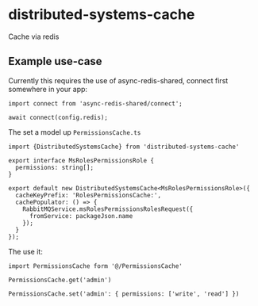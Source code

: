 # distributed-systems-cache

Cache via redis

## Example use-case

Currently this requires the use of async-redis-shared, connect first somewhere in your app:

```
import connect from 'async-redis-shared/connect';

await connect(config.redis);
```

The set a model up `PermissionsCache.ts`

```
import {DistributedSystemsCache} from 'distributed-systems-cache'

export interface MsRolesPermissionsRole {
  permissions: string[];
}

export default new DistributedSystemsCache<MsRolesPermissionsRole>({
  cacheKeyPrefix: 'RolesPermissionsCache:',
  cachePopulator: () => {
    RabbitMQService.msRolesPermissionsRolesRequest({
      fromService: packageJson.name
    });
  }
});
```

The use it:

```
import PermissionsCache form '@/PermissionsCache'

PermissionsCache.get('admin')

PermissionsCache.set('admin': { permissions: ['write', 'read'] })
```
